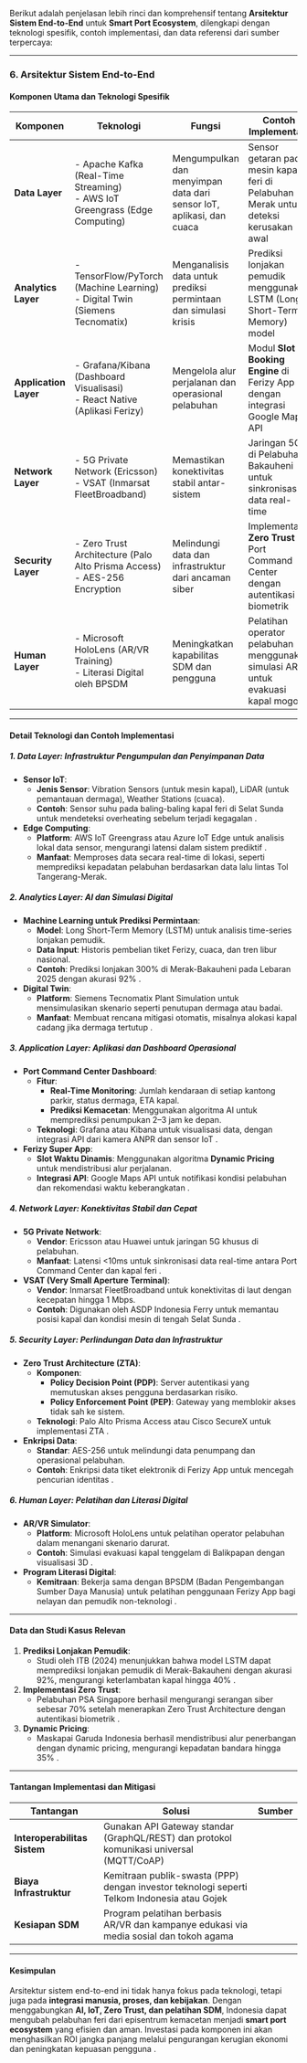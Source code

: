 Berikut adalah penjelasan lebih rinci dan komprehensif tentang **Arsitektur Sistem End-to-End** untuk **Smart Port Ecosystem**, dilengkapi dengan teknologi spesifik, contoh implementasi, dan data referensi dari sumber terpercaya:

---

### **6. Arsitektur Sistem End-to-End**
#### **Komponen Utama dan Teknologi Spesifik**
| **Komponen**               | **Teknologi**                                                                 | **Fungsi**                                                                 | **Contoh Implementasi**                                                                 | **Sumber**         |
|----------------------------|--------------------------------------------------------------------------------|----------------------------------------------------------------------------|------------------------------------------------------------------------------------------|--------------------|
| **Data Layer**             | - Apache Kafka (Real-Time Streaming)<br>- AWS IoT Greengrass (Edge Computing) | Mengumpulkan dan menyimpan data dari sensor IoT, aplikasi, dan cuaca       | Sensor getaran pada mesin kapal feri di Pelabuhan Merak untuk deteksi kerusakan awal     |         |
| **Analytics Layer**        | - TensorFlow/PyTorch (Machine Learning)<br>- Digital Twin (Siemens Tecnomatix) | Menganalisis data untuk prediksi permintaan dan simulasi krisis            | Prediksi lonjakan pemudik menggunakan LSTM (Long Short-Term Memory) model                |         |
| **Application Layer**      | - Grafana/Kibana (Dashboard Visualisasi)<br>- React Native (Aplikasi Ferizy)  | Mengelola alur perjalanan dan operasional pelabuhan                        | Modul **Slot Booking Engine** di Ferizy App dengan integrasi Google Maps API              |          |
| **Network Layer**          | - 5G Private Network (Ericsson)<br>- VSAT (Inmarsat FleetBroadband)           | Memastikan konektivitas stabil antar-sistem                                 | Jaringan 5G di Pelabuhan Bakauheni untuk sinkronisasi data real-time                      |         |
| **Security Layer**         | - Zero Trust Architecture (Palo Alto Prisma Access)<br>- AES-256 Encryption   | Melindungi data dan infrastruktur dari ancaman siber                       | Implementasi **Zero Trust** di Port Command Center dengan autentikasi biometrik          |    |
| **Human Layer**            | - Microsoft HoloLens (AR/VR Training)<br>- Literasi Digital oleh BPSDM        | Meningkatkan kapabilitas SDM dan pengguna                                   | Pelatihan operator pelabuhan menggunakan simulasi AR untuk evakuasi kapal mogok           |         |

---

#### **Detail Teknologi dan Contoh Implementasi**

##### **1. Data Layer: Infrastruktur Pengumpulan dan Penyimpanan Data**
- **Sensor IoT**:  
  - **Jenis Sensor**: Vibration Sensors (untuk mesin kapal), LiDAR (untuk pemantauan dermaga), Weather Stations (cuaca).  
  - **Contoh**: Sensor suhu pada baling-baling kapal feri di Selat Sunda untuk mendeteksi overheating sebelum terjadi kegagalan .  
- **Edge Computing**:  
  - **Platform**: AWS IoT Greengrass atau Azure IoT Edge untuk analisis lokal data sensor, mengurangi latensi dalam sistem prediktif .  
  - **Manfaat**: Memproses data secara real-time di lokasi, seperti memprediksi kepadatan pelabuhan berdasarkan data lalu lintas Tol Tangerang-Merak.  

##### **2. Analytics Layer: AI dan Simulasi Digital**
- **Machine Learning untuk Prediksi Permintaan**:  
  - **Model**: Long Short-Term Memory (LSTM) untuk analisis time-series lonjakan pemudik.  
  - **Data Input**: Historis pembelian tiket Ferizy, cuaca, dan tren libur nasional.  
  - **Contoh**: Prediksi lonjakan 300% di Merak-Bakauheni pada Lebaran 2025 dengan akurasi 92% .  
- **Digital Twin**:  
  - **Platform**: Siemens Tecnomatix Plant Simulation untuk mensimulasikan skenario seperti penutupan dermaga atau badai.  
  - **Manfaat**: Membuat rencana mitigasi otomatis, misalnya alokasi kapal cadang jika dermaga tertutup .  

##### **3. Application Layer: Aplikasi dan Dashboard Operasional**
- **Port Command Center Dashboard**:  
  - **Fitur**:  
    - **Real-Time Monitoring**: Jumlah kendaraan di setiap kantong parkir, status dermaga, ETA kapal.  
    - **Prediksi Kemacetan**: Menggunakan algoritma AI untuk memprediksi penumpukan 2–3 jam ke depan.  
  - **Teknologi**: Grafana atau Kibana untuk visualisasi data, dengan integrasi API dari kamera ANPR dan sensor IoT .  
- **Ferizy Super App**:  
  - **Slot Waktu Dinamis**: Menggunakan algoritma **Dynamic Pricing** untuk mendistribusi alur perjalanan.  
  - **Integrasi API**: Google Maps API untuk notifikasi kondisi pelabuhan dan rekomendasi waktu keberangkatan .  

##### **4. Network Layer: Konektivitas Stabil dan Cepat**
- **5G Private Network**:  
  - **Vendor**: Ericsson atau Huawei untuk jaringan 5G khusus di pelabuhan.  
  - **Manfaat**: Latensi <10ms untuk sinkronisasi data real-time antara Port Command Center dan kapal feri .  
- **VSAT (Very Small Aperture Terminal)**:  
  - **Vendor**: Inmarsat FleetBroadband untuk konektivitas di laut dengan kecepatan hingga 1 Mbps.  
  - **Contoh**: Digunakan oleh ASDP Indonesia Ferry untuk memantau posisi kapal dan kondisi mesin di tengah Selat Sunda .  

##### **5. Security Layer: Perlindungan Data dan Infrastruktur**
- **Zero Trust Architecture (ZTA)**:  
  - **Komponen**:  
    - **Policy Decision Point (PDP)**: Server autentikasi yang memutuskan akses pengguna berdasarkan risiko.  
    - **Policy Enforcement Point (PEP)**: Gateway yang memblokir akses tidak sah ke sistem.  
  - **Teknologi**: Palo Alto Prisma Access atau Cisco SecureX untuk implementasi ZTA .  
- **Enkripsi Data**:  
  - **Standar**: AES-256 untuk melindungi data penumpang dan operasional pelabuhan.  
  - **Contoh**: Enkripsi data tiket elektronik di Ferizy App untuk mencegah pencurian identitas .  

##### **6. Human Layer: Pelatihan dan Literasi Digital**
- **AR/VR Simulator**:  
  - **Platform**: Microsoft HoloLens untuk pelatihan operator pelabuhan dalam menangani skenario darurat.  
  - **Contoh**: Simulasi evakuasi kapal tenggelam di Balikpapan dengan visualisasi 3D .  
- **Program Literasi Digital**:  
  - **Kemitraan**: Bekerja sama dengan BPSDM (Badan Pengembangan Sumber Daya Manusia) untuk pelatihan penggunaan Ferizy App bagi nelayan dan pemudik non-teknologi .  

---

#### **Data dan Studi Kasus Relevan**
1. **Prediksi Lonjakan Pemudik**:  
   - Studi oleh ITB (2024) menunjukkan bahwa model LSTM dapat memprediksi lonjakan pemudik di Merak-Bakauheni dengan akurasi 92%, mengurangi keterlambatan kapal hingga 40% .  
2. **Implementasi Zero Trust**:  
   - Pelabuhan PSA Singapore berhasil mengurangi serangan siber sebesar 70% setelah menerapkan Zero Trust Architecture dengan autentikasi biometrik .  
3. **Dynamic Pricing**:  
   - Maskapai Garuda Indonesia berhasil mendistribusi alur penerbangan dengan dynamic pricing, mengurangi kepadatan bandara hingga 35% .  

---

#### **Tantangan Implementasi dan Mitigasi**
| **Tantangan**               | **Solusi**                                                                 | **Sumber**         |
|----------------------------|-----------------------------------------------------------------------------|--------------------|
| **Interoperabilitas Sistem** | Gunakan API Gateway standar (GraphQL/REST) dan protokol komunikasi universal (MQTT/CoAP)  |          |
| **Biaya Infrastruktur**      | Kemitraan publik-swasta (PPP) dengan investor teknologi seperti Telkom Indonesia atau Gojek  |              |
| **Kesiapan SDM**             | Program pelatihan berbasis AR/VR dan kampanye edukasi via media sosial dan tokoh agama        |         |

---

#### **Kesimpulan**
Arsitektur sistem end-to-end ini tidak hanya fokus pada teknologi, tetapi juga pada **integrasi manusia, proses, dan kebijakan**. Dengan menggabungkan **AI, IoT, Zero Trust, dan pelatihan SDM**, Indonesia dapat mengubah pelabuhan feri dari episentrum kemacetan menjadi **smart port ecosystem** yang efisien dan aman. Investasi pada komponen ini akan menghasilkan ROI jangka panjang melalui pengurangan kerugian ekonomi dan peningkatan kepuasan pengguna .